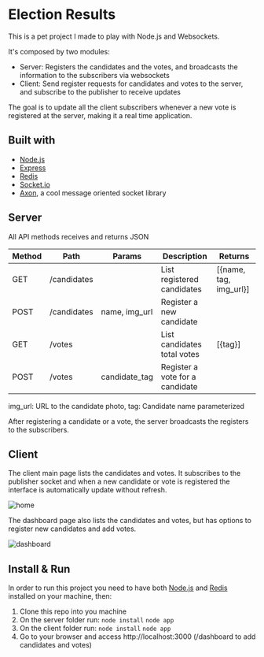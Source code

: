 Election Results
================

This is a pet project I made to play with Node.js and Websockets.

It's composed by two modules: 
- Server: Registers the candidates and the votes, and broadcasts the information to the subscribers via websockets
- Client: Send register requests for candidates and votes to the server, and subscribe to the publisher to receive updates

The goal is to update all the client subscribers whenever a new vote is registered at the server, making it a real time application.

## Built with
- [Node.js](http://nodejs.org/)
- [Express](http://expressjs.com)
- [Redis](http://redis.io)
- [Socket.io](socket.io)
- [Axon](https://github.com/tj/axon), a cool message oriented socket library

## Server
All API methods receives and returns JSON

Method | Path         | Params        | Description                     | Returns
-------|--------------|---------------|---------------------------------|-----------
GET    | /candidates  |               | List registered candidates      |[{name, tag, img_url}]
POST   | /candidates  | name, img_url | Register a new candidate        |
GET    | /votes       |               | List candidates total votes     |[{tag}]
POST   | /votes       | candidate_tag | Register a vote for a candidate |

img_url: URL to the candidate photo, tag: Candidate name parameterized

After registering a candidate or a vote, the server broadcasts the registers to the subscribers.

## Client

The client main page lists the candidates and votes. It subscribes to the publisher socket and when a new candidate or vote is registered the interface is automatically update without refresh.

![home](http://s18.postimg.org/crdlcngnd/home.png)

The dashboard page also lists the candidates and votes, but has options to register new candidates and add votes.

![dashboard](http://s28.postimg.org/76ugesail/dash.png)

## Install & Run

In order to run this project you need to have both [Node.js](http://nodejs.org/) and [Redis](http://redis.io) installed on your machine, then:

1. Clone this repo into you machine
2. On the server folder run: `node install` `node app`
3. On the client folder run: `node install` `node app`
4. Go to your browser and access http://localhost:3000 (/dashboard to add candidates and votes)

